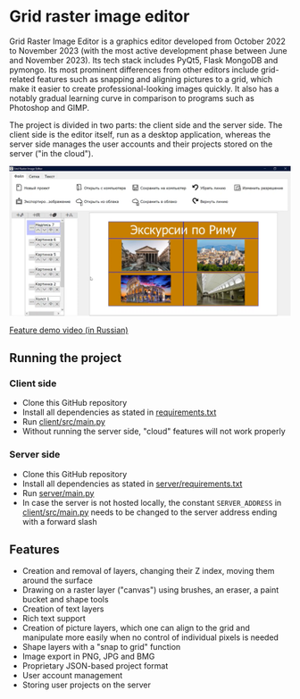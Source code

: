 # Grid raster image editor

Grid Raster Image Editor is a graphics editor developed from October 2022 to
November 2023 (with the most active development phase between June 
and November 2023). Its tech stack includes PyQt5, Flask MongoDB and pymongo.
Its most prominent differences from other editors include grid-related
features such as snapping and aligning pictures to a grid, which make it easier
to create professional-looking images quickly. It also has a notably gradual
learning curve in comparison to programs such as Photoshop and GIMP.

The project is divided in two parts: the client side and the server side.
The client side is the editor itself, run as a desktop application,
whereas the server side manages the user accounts and their projects stored
on the server ("in the cloud").

![Interface of the client desktop program](screenshot.png)

[Feature demo video (in Russian)](https://youtu.be/r7h69QC-WBc?si=uUUCVnRehkUHXb4d)

## Running the project

### Client side

* Clone this GitHub repository
* Install all dependencies as stated in [requirements.txt](requirements.txt)
* Run [client/src/main.py](client/src/main.py)
* Without running the server side, "cloud" features will not work properly

### Server side 

* Clone this GitHub repository
* Install all dependencies as stated in 
[server/requirements.txt](server/requirements.txt)
* Run [server/main.py](server/main.py)
* In case the server is not hosted locally, the constant
````SERVER_ADDRESS```` in [client/src/main.py](client/src/main.py)
needs to be changed to the server address ending with a
forward slash

## Features 

* Creation and removal of layers, changing their Z index, moving them around the surface
* Drawing on a raster layer ("canvas") using brushes, an eraser, a paint bucket and shape tools
* Creation of text layers
* Rich text support
* Creation of picture layers, which one can align to the grid and manipulate more easily when
no control of individual pixels is needed
* Shape layers with a "snap to grid" function
* Image export in PNG, JPG and BMG
* Proprietary JSON-based project format
* User account management
* Storing user projects on the server
